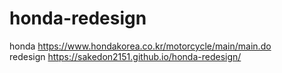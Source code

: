 # honda-redesign
honda https://www.hondakorea.co.kr/motorcycle/main/main.do</br>
redesign https://sakedon2151.github.io/honda-redesign/
